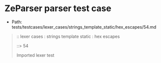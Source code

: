 # ZeParser parser test case

- Path: tests/testcases/lexer_cases/strings_template_static/hex_escapes/54.md

> :: lexer cases : strings template static : hex escapes
>
> ::> 54
>
> Imported lexer test
>
> <template pure> incomplete hex character 1

## FAIL

## Input

`````js
`\xq5`
`````

## Output

_Note: the whole output block is auto-generated. Manual changes will be overwritten!_

Below follow outputs in four parsing modes: sloppy mode, strict mode script goal, module goal, web compat mode (always sloppy).

Note that the output parts are auto-generated by the test runner to reflect actual result.

### Sloppy mode

Parsed with script goal and as if the code did not start with strict mode header.

`````
throws: Parser error!
  Template contained an illegal escape

`\xq5`
^------- error
`````

### Strict mode

Parsed with script goal but as if it was starting with `"use strict"` at the top.

_Output same as sloppy mode._

### Module goal

Parsed with the module goal.

_Output same as sloppy mode._

### Web compat mode

Parsed in sloppy script mode but with the web compat flag enabled.

_Output same as sloppy mode._
